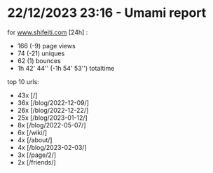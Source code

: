 # 22/12/2023 23:16 - Umami report
for www.shifeiti.com [24h] :

 - 166 (-9) page views
 - 74 (-21) uniques
 - 62 (1) bounces
 - 1h 42' 44'' (-1h 54' 53'') totaltime


top 10 urls:
 - 43x [/]
 - 36x [/blog/2022-12-09/]
 - 26x [/blog/2022-12-22/]
 - 25x [/blog/2023-01-12/]
 - 8x [/blog/2022-05-07/]
 - 6x [/wiki/]
 - 4x [/about/]
 - 4x [/blog/2023-02-03/]
 - 3x [/page/2/]
 - 2x [/friends/]



